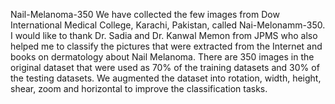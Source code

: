 Nail-Melanoma-350
We have collected the few images from Dow International Medical College, Karachi, Pakistan, called Nai-Melonamm-350. I would like to thank Dr. Sadia and Dr. Kanwal Memon from JPMS who also helped me to classify the pictures that were extracted from the Internet and books on dermatology about Nail Melanoma. There are 350 images in the original dataset that were used as 70% of the training datasets and 30% of the testing datasets. We augmented the dataset into rotation, width, height, shear, zoom and horizontal to improve the classification tasks.


